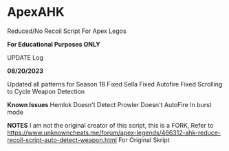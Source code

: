 # ApexAHK
Reduced/No Recoil Script For Apex Legos

**For Educational Purposes ONLY**

UPDATE Log

**08/20/2023**

Updated all patterns for Season 18
Fixed Sella
Fixed Autofire
Fixed Scrolling to Cycle Weapon Detection   



**Known Issues**
Hemlok Doesn't Detect
Prowler Doesn't AutoFire In burst mode

**NOTES**
I am not the original creator of this script, this is a FORK, 
Refer to https://www.unknowncheats.me/forum/apex-legends/466312-ahk-reduce-recoil-script-auto-detect-weapon.html 
For Original Skript
